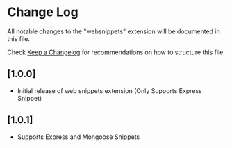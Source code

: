 # Change Log

All notable changes to the "websnippets" extension will be documented in this file.

Check [Keep a Changelog](https://keepachangelog.com/) for recommendations on how to structure this file.

## [1.0.0]

- Initial release of web snippets extension (Only Supports Express Snippet)

## [1.0.1]

- Supports Express and Mongoose Snippets